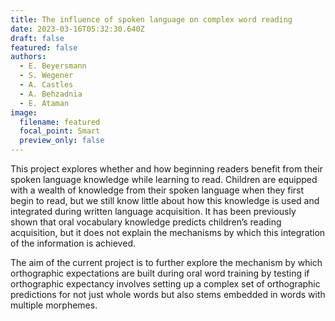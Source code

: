 ```yaml
---
title: The influence of spoken language on complex word reading
date: 2023-03-16T05:32:30.640Z
draft: false
featured: false
authors:
  - E. Beyersmann
  - S. Wegener
  - A. Castles
  - A. Behzadnia
  - E. Ataman
image:
  filename: featured
  focal_point: Smart
  preview_only: false
---
```

This project explores whether and how beginning readers benefit from their spoken language knowledge while learning to read. Children are equipped with a wealth of knowledge from their spoken language when they first begin to read, but we still know little about how this knowledge is used and integrated during written language acquisition. It has been previously shown that oral vocabulary knowledge predicts children’s reading acquisition, but it does not explain the mechanisms by which this integration of the information is achieved.

The aim of the current project is to further explore the mechanism by which orthographic expectations are built during oral word training by testing if orthographic expectancy involves setting up a complex set of orthographic predictions for not just whole words but also stems embedded in words with multiple morphemes.
